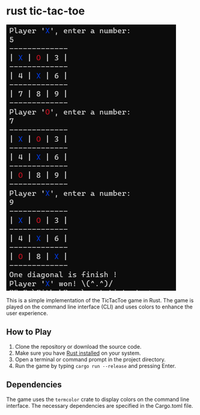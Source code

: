 # rust tic-tac-toe

![grid](./grid.png)

This is a simple implementation of the TicTacToe game in Rust. The game is played on the command line interface (CLI) and uses colors to enhance the user experience.

## How to Play

1. Clone the repository or download the source code.
2. Make sure you have [Rust installed](https://www.rust-lang.org/en-US/install.html) on your system.
3. Open a terminal or command prompt in the project directory.
4. Run the game by typing `cargo run --release` and pressing Enter.

## Dependencies

The game uses the `termcolor` crate to display colors on the command line interface. The necessary dependencies are specified in the Cargo.toml file.
